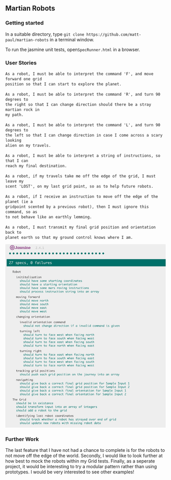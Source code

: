 ## Martian Robots

### Getting started
In a suitable directory, type ```git clone https://github.com/matt-paul/martian-robots``` in a terminal window.

To run the jasmine unit tests, open```SpecRunner.html``` in a browser.

### User Stories
```
As a robot, I must be able to interpret the command 'F', and move forward one grid
position so that I can start to explore the planet.

As a robot, I must be able to interpret the command 'R', and turn 90 degrees to
the right so that I can change direction should there be a stray martian rock in
my path.

As a robot, I must be able to interpret the command 'L', and turn 90 degrees to
the left so that I can change direction in case I come across a scary looking
alien on my travels.

As a robot, I must be able to interpret a string of instructions, so that I can
reach my final destination.

As a robot, if my travels take me off the edge of the grid, I must leave my
scent 'LOST', on my last grid point, so as to help future robots.

As a robot, if I receive an instruction to move off the edge of the planet (ie a
gridpoint scented by a previous robot), then I must ignore this command, so as
to not behave like an earthly lemming.

As a robot, I must transmit my final grid position and orientation back to
planet earth so that my ground control knows where I am.
```

![Jasmine Tests](/images/Jasmine-tests.png)

### Further Work

The last feature that I have not had a chance to complete is for the robots to not move off the edge of the world. Secondly, I would like to look further at how best to mock the robots within my Grid tests.  Finally, as a seperate project,  it would be interesting to try a modular pattern rather than using prototypes.  I would be very interested to see other examples!
